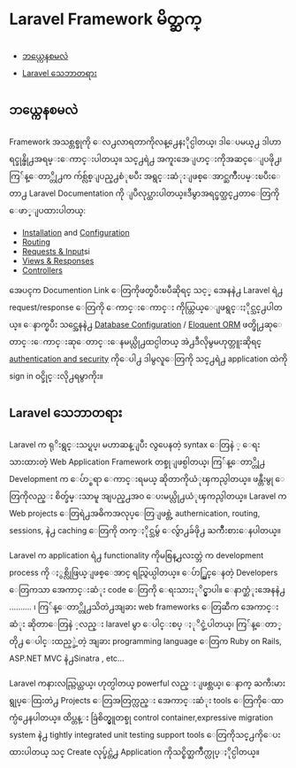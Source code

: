 # Laravel Framework မိတ္ဆက္

- [ဘယ္ကေနစမလဲ](#where-to-start)
- [Laravel သေဘာတရား](#laravel-philosophy)

<a name="where-to-start"></a>
## ဘယ္ကေနစမလဲ

Framework အသစ္တစ္ခုကို ေလ႕လာရတာကိုလန္႕ေနႏိုင္ပါတယ္၊ ဒါေပမယ္႕ ဒါဟာ ရင္ခုန္ဖို႕အရမ္းေကာင္းပါတယ္။ သင္႕ရဲ႕ အကူးအေျပာင္းကိုအဆင္ေျပဖို႕၊ ကြ်န္ေတာ္တို႕က က်စ္လ်စ္ျပည္႕စံုၿပီး အရွင္းဆံုးျဖစ္ေအာင္ႀကိဳးပမ္းၿပီးေတာ႕ Laravel Documentation ကို ျပဳလုပ္ထားပါတယ္။ဒီမွာအရင္ဖတ္သင္႕တာေတြကို ေဖာ္ျပထားပါတယ္:

- [Installation](/docs/installation) and [Configuration](/docs/configuration)
- [Routing](/docs/routing)
- [Requests & Input](/docs/requests)si
- [Views & Responses](/docs/responses)
- [Controllers](/docs/controllers)

အေပၚက Documention Link ေတြကိုဖတ္ၿပီးၿပီဆိုရင္ သင့္ အေနနဲ႕ Laravel ရဲ႕ request/response ေတြကို ေကာင္းေကာင္း ကိုယ္တြယ္ေျဖရွင္းႏိုင္သင္႕ပါတယ္။ ေနာက္ၿပီး သင္အေနနဲ႕ [Database Configuration](/docs/database) / [Eloquent ORM](/docs/eloquent) ဖတ္ဖို႕ဆုေတာင္းေကာင္းဆုေတာင္းေနမယ္လို႕ထင္ပါတယ္ အဲ႕ဒီလိုမွမဟုတ္ဘူးဆိုရင္ [authentication and security](/docs/security) ကိုေပါ႕ ဒါမွလူေတြကို သင္႕ရဲ႕ application ထဲကို  sign in ဝင္ခိုင္းလို႕ရမွာကိုး။

<a name="laravel-philosophy"></a>
## Laravel သေဘာတရား

Laravel က ရုိးရွင္းသပ္ရပ္၊ မဟာဆန္ျပီး လွပေနတဲ့ syntax ေတြနဲ ့ ေရးသားထားတဲ့  Web Application Framework တစ္ခုျဖစ္ပါတယ္၊ ကြ်န္ေတာ္တို႕ Development က ေပ်ာ္စရာ ေကာင္းရမယ္ ဆိုတာကိုယံုၾကည္ပါတယ္။ ဖန္တီးမွု ေတြကိုလည္း စိတ္ခ်မ္းသာမူ အျပည္႕အဝ ေပးမယ္လို႕ယံုၾကည္ပါတယ္။ Laravel က Web projects ေတြရဲ႕အဓိကအလုပ္ေတြျဖစ္တဲ့ authernication, routing, sessions, နဲ႕ caching ေတြကို တက္ႏိုင္သမွ် ေလွ်ာ႕ခ်ဖို႕ ႀကိဳးစားေနပါတယ္။

Laravel က application ရဲ႕ functionality ကိုမစြန္႕လႊတ္ဘဲ က development process ကို ႏွစ္လိုဖြယ္ျဖစ္ေအာင္ ရည္ရြယ္ပါတယ္။ ေပ်ာ္ရြင္ေနတဲ့ Developers ေတြကသာ အေကာင္းဆံုး code ေတြကို ေရးသားႏုိင္မွာပါ။ ေနာက္ဆံုးအေနနဲ႕ .......... ၊ ကြ်န္ေတာ္တို႕သိတဲ႕အျခား web frameworks ေတြဆီက အေကာင္းဆံုး ဆိုတာေတြနဲ ့လည္း laravel မွာ ေပါင္းစပ္ ႏုိင္ခဲ့ပါတယ္၊ ကြ်န္ေတာ္တို႕ ေပါင္းထည့္ခဲ့တဲ့ အျခား programming language ေတြက Ruby on Rails, ASP.NET MVC နဲ႕Sinatra , etc...

Laravel ကနားလည္လြယ္တယ္၊ ဟုတ္ပါတယ္ powerful လည္းျဖစ္တယ္၊ ေနာက္ ႀကီးမားရွုပ္ေထြးတဲ႕ Projects ေတြအတြက္လည္း အေကာင္းဆံုး tools ေတြကိုေထာက္ပံ႕ေနပါတယ္။ ထိပ္တန္း  ခြဲစိတ္မွူတစ္ခု control container,expressive migration system နဲ႕ tightly integrated unit testing support tools ေတြကိုသင္႕ကိုေပးထားပါတယ္ သင္ Create လုပ္ခ်င္တဲ႕ Application ကိုသင္စိတ္ႀကိဳက္လုပ္ႏိုင္ပါတယ္။
